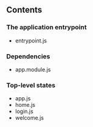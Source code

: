 ## Contents
 
### The application entrypoint
- entrypoint.js

### Dependencies
- app.module.js 

### Top-level states
- app.js
- home.js
- login.js
- welcome.js
